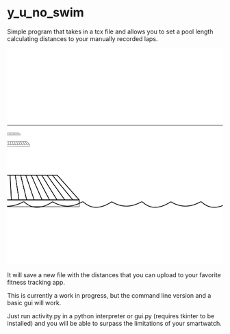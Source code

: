 # y_u_no_swim

Simple program that takes in a tcx file and allows you to set a pool length calculating distances to your manually recorded laps.

<img src="img/YUNO.gif"></img>

It will save a new file with the distances that you can upload to your favorite fitness tracking app.

This is currently a work in progress, but the command line version and a basic gui will work.

Just run activity.py in a python interpreter or gui.py (requires tkinter to be installed) and you will be able to surpass the limitations of your smartwatch.
